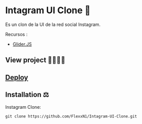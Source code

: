 # Intagram UI Clone 🛒

Es un clon de la UI de la red social Instagram.

Recursos :

- [Glider.JS](https://nickpiscitelli.github.io/Glider.js/)

## View project 🚀🙋🏻‍♂️
## [Deploy](https://flexxn1.github.io/Intagram-UI-Clone/)

## Installation ⚖
Instagram Clone:
```
git clone https://github.com/FlexxN1/Intagram-UI-Clone.git
 ```
